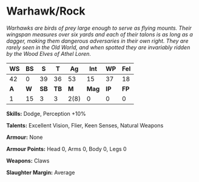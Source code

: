 # Warhawk/Rock

_Warhawks are birds of prey large enough to serve as
flying mounts. Their wingspan measures over six yards
and each of their talons is as long as a dagger, making
them dangerous adversaries in their own right. They are
rarely seen in the Old World, and when spotted they are
invariably ridden by the Wood Elves of Athel Loren._

|**WS**|**BS**|**S**|**T**|**Ag**|**Int**|**WP**|**Fel**|
|--|--|-|-|--|---|--|---|
|42|0|39|36|53|15|37|18|
|**A**|**W**|**SB**|**TB**|**M**|**Mag**|**IP**|**FP**|
|1|15|3|3|2(8)|0|0|0|

**Skills:** Dodge, Perception +10%

**Talents:** Excellent Vision, Flier, Keen Senses, Natural
Weapons

**Armour:** None

**Armour Points:** Head 0, Arms 0, Body 0, Legs 0

**Weapons:** Claws

**Slaughter Margin:** Average
